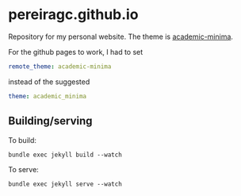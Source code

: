 
# pereiragc.github.io

Repository for my personal website. The theme is [academic-minima](https://github.com/academicbio/academic-minima).

For the github pages to work, I had to set 
```yaml 
remote_theme: academic-minima
```

instead of the suggested
```yaml 
theme: academic_minima
```

## Building/serving

To build: 
```shell
bundle exec jekyll build --watch
```

To serve:
```shell
bundle exec jekyll serve --watch
```

